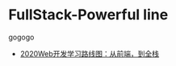 # FullStack-Powerful line
gogogo
* [2020Web开发学习路线图：从前端，到全栈](https://zhuanlan.zhihu.com/p/142007067)
